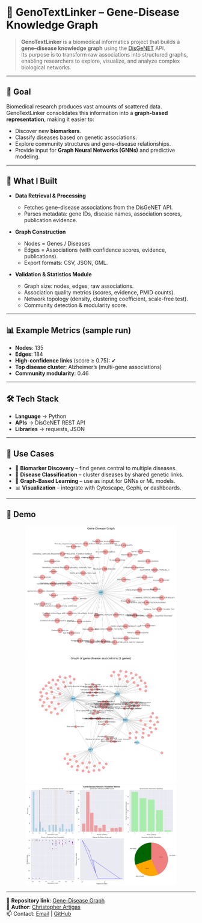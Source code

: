 # 🧬 GenoTextLinker – Gene-Disease Knowledge Graph

> **GenoTextLinker** is a biomedical informatics project that builds a **gene–disease knowledge graph** using the [DisGeNET](https://www.disgenet.org/) API.  
> Its purpose is to transform raw associations into structured graphs, enabling researchers to explore, visualize, and analyze complex biological networks.  

---

## 🎯 Goal
Biomedical research produces vast amounts of scattered data. GenoTextLinker consolidates this information into a **graph-based representation**, making it easier to:  
- Discover new **biomarkers**.  
- Classify diseases based on genetic associations.  
- Explore community structures and gene–disease relationships.  
- Provide input for **Graph Neural Networks (GNNs)** and predictive modeling.  

---

## 🚀 What I Built
- **Data Retrieval & Processing**  
  - Fetches gene–disease associations from the DisGeNET API.  
  - Parses metadata: gene IDs, disease names, association scores, publication evidence.  

- **Graph Construction**  
  - Nodes = Genes / Diseases  
  - Edges = Associations (with confidence scores, evidence, publications).  
  - Export formats: CSV, JSON, GML.  

- **Validation & Statistics Module**  
  - Graph size: nodes, edges, raw associations.  
  - Association quality metrics (scores, evidence, PMID counts).  
  - Network topology (density, clustering coefficient, scale-free test).  
  - Community detection & modularity score.  

---

## 📊 Example Metrics (sample run)
- **Nodes**: 135  
- **Edges**: 184  
- **High-confidence links** (score ≥ 0.75): ✔  
- **Top disease cluster**: Alzheimer’s (multi-gene associations)  
- **Community modularity**: 0.46  

---

## 🛠️ Tech Stack
- **Language** → Python  
- **APIs** → DisGeNET REST API  
- **Libraries** → requests, JSON

---

## 📌 Use Cases
- 🔬 **Biomarker Discovery** – find genes central to multiple diseases.  
- 🧩 **Disease Classification** – cluster diseases by shared genetic links.  
- 🤖 **Graph-Based Learning** – use as input for GNNs or ML models.  
- 📊 **Visualization** – integrate with Cytoscape, Gephi, or dashboards.  

---

## 🎥 Demo

<p align="center">
  <img src="./assets/gene_disease_graph.png" width="400"/>
  <img src="./assets/multi_gene_disease_graph.png" width="400"/>
  <img src="./assets/validation_metrics_summary.png" width="400"/>
</p>

---

📌 **Repository link**: [Gene-Disease Graph](https://github.com/ArtigasChristopher/Gene-Disease-Graph)  
👤 **Author**: [Christopher Artigas](https://www.linkedin.com/in/christopher-artigas-fuentes/)  
📫 Contact: [Email](mailto:chrisartigas.ai@gmail.com) | [GitHub](https://github.com/ArtigasChristopher)
